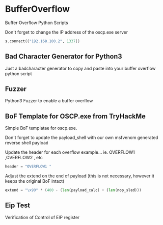 # BufferOverflow
Buffer Overflow Python Scripts

Don't forget to change the IP address of the oscp.exe server

```python
s.connect(("192.168.100.2", 1337)) 
```

## Bad Character Generator for Python3

Just a badcharacter generator to copy and paste into your buffer overflow python script

## Fuzzer

Python3 Fuzzer to enable a buffer overflow

## BoF Template for OSCP.exe from TryHackMe

Simple BoF templatae for oscp.exe.

Don't forget to update the payload_shell with our own msfvenom generated reverse shell payload

Update the header for each overflow example... ie. OVERFLOW1 ,OVERFLOW2 , etc

```python
header = "OVERFLOW1 "
```

Adjust the extend on the end of payload (this is not necessary, however it keeps the original BoF intact)
```python
extend = "\x90" * (400 - (len(payload_calc) + (len(nop_sled)))
```

## Eip Test

Verification of Control of EIP register
